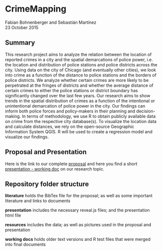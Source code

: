 # CrimeMapping

Fabian Bohnenberger and Sebastián Martínez  
23 October 2015

## Summary

This research project aims to analyze the relation between the location of reported crimes in a city and the spatial demarcations of police power, i.e. the location and distribution of police stations and police districts across the city. Using data on the city of Chicago (and eventually other cities), we look into crime as a function of the distance to police stations and the borders of police districts. We analyze whether certain crimes are more likely to be perpetrated at the fringes of districts and whether the average distance of certain crimes to either the police stations or district boundary has significantly changed over the last few years. Our research aims to show trends in the spatial distribution of crimes as a function of the intentional or unintentional demarcation of police power in the city. Our findings can inform both police forces and policy-makers in their planning and decision-making. In terms of methodology, we use R to obtain publicly available data on crime from the respective city database(s). To visualize the location data and calculate distances, we rely on the open-source Geographic Information System QGIS. R will be used to  create a regression model and visualize our findings.

## Proposal and Presentation

Here is the link to our complete [proposal](https://rawgit.com/martinezsebastian/CrimeMapping/master/Proposal.html) and here you find a short [presentation - working doc](https://rawgit.com/martinezsebastian/CrimeMapping/master/presentation/CrimeResearchPresentation0.1.html) on our research topic.

## Repository folder structure

**literature** holds the BibTex file for the proposal; as well as some important literature and links to documents 

**presentation** includes the necessary reveal.js files; and the presentation html file 

**resources** includes the data; as well as pictures used in the proposal and presentation 

**working docs** holds older text versions and R test files that were merged into final documents 






